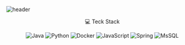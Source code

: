 
![header](https://capsule-render.vercel.app/api?type=wave&color=A3DCBE&height=300&section=header&text=Hi%20there&fontSize=90)
<div align="center">
💻 Teck Stack

![Java](https://img.shields.io/badge/Java-1E8CBE?style=flat-square&logo=Java&logoColor=white)
![Python](https://img.shields.io/badge/Python-3776AB?style=flat-square&logo=Python&logoColor=white) ![Docker](https://img.shields.io/badge/Docker-2496ED?style=flat-square&logo=Docker&logoColor=white) ![JavaScript](https://img.shields.io/badge/JavaScript-F7DF1E?style=flat-square&logo=JavaScript&logoColor=white) ![Spring](https://img.shields.io/badge/Spring-6DB33F?style=flat-square&logo=Springt&logoColor=white) ![MsSQL](https://img.shields.io/badge/MsSQL-4479A1?style=flat-square&logo=MsSQL&logoColor=white)</div>


<!--
**limhaeun/limhaeun** is a ✨ _special_ ✨ repository because its `README.md` (this file) appears on your GitHub profile.

Here are some ideas to get you started:

- 🔭 I’m currently working on ...
- 🌱 I’m currently learning ![Python](https://img.shields.io/badge/ Python-3776AB?style=flat-square&logo=Python&logoColor=white)

- 👯 I’m looking to collaborate on ...
- 🤔 I’m looking for help with ...
- 💬 Ask me about ...
- 📫 How to reach me: ...
- 😄 Pronouns: ...
- ⚡ Fun fact: ...
-->
